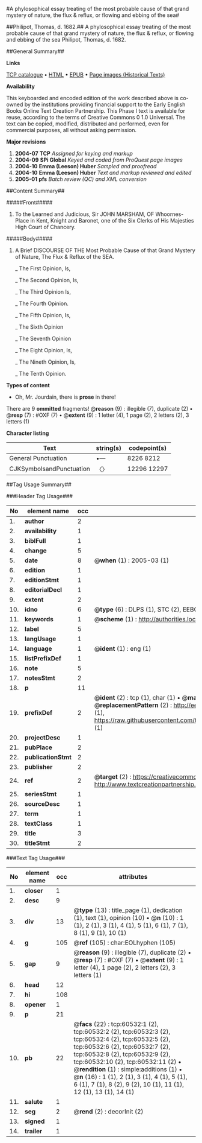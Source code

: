 #A phylosophical essay treating of the most probable cause of that grand mystery of nature, the flux & reflux, or flowing and ebbing of the sea#

##Philipot, Thomas, d. 1682.##
A phylosophical essay treating of the most probable cause of that grand mystery of nature, the flux & reflux, or flowing and ebbing of the sea
Philipot, Thomas, d. 1682.

##General Summary##

**Links**

[TCP catalogue](http://www.ota.ox.ac.uk/tcp/)  • 
[HTML](http://tei.it.ox.ac.uk/tcp/Texts-HTML/free/A54/A54673.html)  • 
[EPUB](http://tei.it.ox.ac.uk/tcp/Texts-EPUB/free/A54/A54673.epub) • 
[Page images (Historical Texts)](https://data.historicaltexts.jisc.ac.uk/view?pubId=eebo-12369519e&pageId=eebo-12369519e-60532-1)

**Availability**

This keyboarded and encoded edition of the
	       work described above is co-owned by the institutions
	       providing financial support to the Early English Books
	       Online Text Creation Partnership. This Phase I text is
	       available for reuse, according to the terms of Creative
	       Commons 0 1.0 Universal. The text can be copied,
	       modified, distributed and performed, even for
	       commercial purposes, all without asking permission.

**Major revisions**

1. __2004-07__ __TCP__ *Assigned for keying and markup*
1. __2004-09__ __SPi Global__ *Keyed and coded from ProQuest page images*
1. __2004-10__ __Emma (Leeson) Huber__ *Sampled and proofread*
1. __2004-10__ __Emma (Leeson) Huber__ *Text and markup reviewed and edited*
1. __2005-01__ __pfs__ *Batch review (QC) and XML conversion*

##Content Summary##

#####Front#####

1. To the Learned and Judicious, Sir JOHN MARSHAM, OF Whoornes-Place in Kent, Knight and Baronet, one of the Six Clerks of His Majesties High Court of Chancery.

#####Body#####

1. A Brief DISCOURSE OF THE Most Probable Cause of that Grand Mystery of Nature, The Flux & Reflux of the SEA.

    _ The First Opinion, Is,

    _ The Second Opinion, Is,

    _ The Third Opinion Is,

    _ The Fourth Opinion.

    _ The Fifth Opinion, Is,

    _ The Sixth Opinion

    _ The Seventh Opinion

    _ The Eight Opinion, Is,

    _ The Nineth Opinion, Is,

    _ The Tenth Opinion.

**Types of content**

  * Oh, Mr. Jourdain, there is **prose** in there!

There are 9 **ommitted** fragments! 
 @__reason__ (9) : illegible (7), duplicate (2)  •  @__resp__ (7) : #OXF (7)  •  @__extent__ (9) : 1 letter (4), 1 page (2), 2 letters (2), 3 letters (1)

**Character listing**


|Text|string(s)|codepoint(s)|
|---|---|---|
|General Punctuation|•—|8226 8212|
|CJKSymbolsandPunctuation|〈〉|12296 12297|

##Tag Usage Summary##

###Header Tag Usage###

|No|element name|occ|attributes|
|---|---|---|---|
|1.|__author__|2||
|2.|__availability__|1||
|3.|__biblFull__|1||
|4.|__change__|5||
|5.|__date__|8| @__when__ (1) : 2005-03 (1)|
|6.|__edition__|1||
|7.|__editionStmt__|1||
|8.|__editorialDecl__|1||
|9.|__extent__|2||
|10.|__idno__|6| @__type__ (6) : DLPS (1), STC (2), EEBO-CITATION (1), OCLC (1), VID (1)|
|11.|__keywords__|1| @__scheme__ (1) : http://authorities.loc.gov/ (1)|
|12.|__label__|5||
|13.|__langUsage__|1||
|14.|__language__|1| @__ident__ (1) : eng (1)|
|15.|__listPrefixDef__|1||
|16.|__note__|5||
|17.|__notesStmt__|2||
|18.|__p__|11||
|19.|__prefixDef__|2| @__ident__ (2) : tcp (1), char (1)  •  @__matchPattern__ (2) : ([0-9\-]+):([0-9IVX]+) (1), (.+) (1)  •  @__replacementPattern__ (2) : http://eebo.chadwyck.com/downloadtiff?vid=$1&page=$2 (1), https://raw.githubusercontent.com/textcreationpartnership/Texts/master/tcpchars.xml#$1 (1)|
|20.|__projectDesc__|1||
|21.|__pubPlace__|2||
|22.|__publicationStmt__|2||
|23.|__publisher__|2||
|24.|__ref__|2| @__target__ (2) : https://creativecommons.org/publicdomain/zero/1.0/ (1), http://www.textcreationpartnership.org/docs/. (1)|
|25.|__seriesStmt__|1||
|26.|__sourceDesc__|1||
|27.|__term__|1||
|28.|__textClass__|1||
|29.|__title__|3||
|30.|__titleStmt__|2||


###Text Tag Usage###

|No|element name|occ|attributes|
|---|---|---|---|
|1.|__closer__|1||
|2.|__desc__|9||
|3.|__div__|13| @__type__ (13) : title_page (1), dedication (1), text (1), opinion (10)  •  @__n__ (10) : 1 (1), 2 (1), 3 (1), 4 (1), 5 (1), 6 (1), 7 (1), 8 (1), 9 (1), 10 (1)|
|4.|__g__|105| @__ref__ (105) : char:EOLhyphen (105)|
|5.|__gap__|9| @__reason__ (9) : illegible (7), duplicate (2)  •  @__resp__ (7) : #OXF (7)  •  @__extent__ (9) : 1 letter (4), 1 page (2), 2 letters (2), 3 letters (1)|
|6.|__head__|12||
|7.|__hi__|108||
|8.|__opener__|1||
|9.|__p__|21||
|10.|__pb__|22| @__facs__ (22) : tcp:60532:1 (2), tcp:60532:2 (2), tcp:60532:3 (2), tcp:60532:4 (2), tcp:60532:5 (2), tcp:60532:6 (2), tcp:60532:7 (2), tcp:60532:8 (2), tcp:60532:9 (2), tcp:60532:10 (2), tcp:60532:11 (2)  •  @__rendition__ (1) : simple:additions (1)  •  @__n__ (16) : 1 (1), 2 (1), 3 (1), 4 (1), 5 (1), 6 (1), 7 (1), 8 (2), 9 (2), 10 (1), 11 (1), 12 (1), 13 (1), 14 (1)|
|11.|__salute__|1||
|12.|__seg__|2| @__rend__ (2) : decorInit (2)|
|13.|__signed__|1||
|14.|__trailer__|1||
